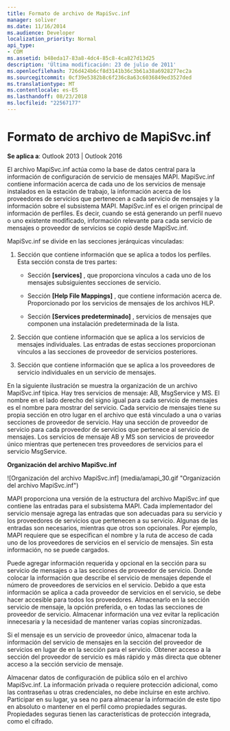 ```yaml
---
title: Formato de archivo de MapiSvc.inf
manager: soliver
ms.date: 11/16/2014
ms.audience: Developer
localization_priority: Normal
api_type:
- COM
ms.assetid: b48eda17-83a8-4dc4-85c8-4ca827d13d25
description: 'Última modificación: 23 de julio de 2011'
ms.openlocfilehash: 726d424b6cf8d3141b36c3b61a38a6928277ec2a
ms.sourcegitcommit: 0cf39e5382b8c6f236c8a63c6036849ed3527ded
ms.translationtype: MT
ms.contentlocale: es-ES
ms.lasthandoff: 08/23/2018
ms.locfileid: "22567177"
---
```

# <a name="file-format-of-mapisvcinf"></a>Formato de archivo de MapiSvc.inf

**Se aplica a**: Outlook 2013 | Outlook 2016 
  
El archivo MapiSvc.inf actúa como la base de datos central para la información de configuración de servicio de mensajes MAPI. MapiSvc.inf contiene información acerca de cada uno de los servicios de mensaje instalados en la estación de trabajo, la información acerca de los proveedores de servicios que pertenecen a cada servicio de mensajes y la información sobre el subsistema MAPI. MapiSvc.inf es el origen principal de información de perfiles. Es decir, cuando se está generando un perfil nuevo o uno existente modificado, información relevante para cada servicio de mensajes o proveedor de servicios se copió desde MapiSvc.inf. 
  
MapiSvc.inf se divide en las secciones jerárquicas vinculadas:
  
1. Sección que contiene información que se aplica a todos los perfiles. Esta sección consta de tres partes:
    
   - Sección **[services]** , que proporciona vínculos a cada uno de los mensajes subsiguientes secciones de servicio. 
    
   - Sección **[Help File Mappings]** , que contiene información acerca de. Proporcionado por los servicios de mensajes de los archivos HLP. 
    
   - Sección **[Services predeterminado]** , servicios de mensajes que componen una instalación predeterminada de la lista. 
    
2. Sección que contiene información que se aplica a los servicios de mensajes individuales. Las entradas de estas secciones proporcionan vínculos a las secciones de proveedor de servicios posteriores.
    
3. Sección que contiene información que se aplica a los proveedores de servicio individuales en un servicio de mensajes.
    
En la siguiente ilustración se muestra la organización de un archivo MapiSvc.inf típica. Hay tres servicios de mensaje: AB, MsgService y MS. El nombre en el lado derecho del signo igual para cada servicio de mensajes es el nombre para mostrar del servicio. Cada servicio de mensajes tiene su propia sección en otro lugar en el archivo que está vinculado a una o varias secciones de proveedor de servicio. Hay una sección de proveedor de servicio para cada proveedor de servicios que pertenece al servicio de mensajes. Los servicios de mensaje AB y MS son servicios de proveedor único mientras que pertenecen tres proveedores de servicios para el servicio MsgService.
  
**Organización del archivo MapiSvc.inf**
  
![Organización del archivo MapiSvc.inf] (media/amapi_30.gif "Organización del archivo MapiSvc.inf")
  
MAPI proporciona una versión de la estructura del archivo MapiSvc.inf que contiene las entradas para el subsistema MAPI. Cada implementador del servicio mensaje agrega las entradas que son adecuadas para su servicio y los proveedores de servicios que pertenecen a su servicio. Algunas de las entradas son necesarios, mientras que otros son opcionales. Por ejemplo, MAPI requiere que se especifican el nombre y la ruta de acceso de cada uno de los proveedores de servicios en el servicio de mensajes. Sin esta información, no se puede cargados.
  
Puede agregar información requerida y opcional en la sección para su servicio de mensajes o a las secciones de proveedor de servicio. Donde colocar la información que describe el servicio de mensajes depende el número de proveedores de servicios en el servicio. Debido a que esta información se aplica a cada proveedor de servicios en el servicio, se debe hacer accesible para todos los proveedores. Almacenarlo en la sección servicio de mensaje, la opción preferida, o en todas las secciones de proveedor de servicio. Almacenar información una vez evitar la replicación innecesaria y la necesidad de mantener varias copias sincronizadas.
  
Si el mensaje es un servicio de proveedor único, almacenar toda la información del servicio de mensajes en la sección del proveedor de servicios en lugar de en la sección para el servicio. Obtener acceso a la sección del proveedor de servicio es más rápido y más directa que obtener acceso a la sección servicio de mensaje. 
  
Almacenar datos de configuración de pública sólo en el archivo MapiSvc.inf. La información privada o requiere protección adicional, como las contraseñas u otras credenciales, no debe incluirse en este archivo. Participar en su lugar, ya sea no para almacenar la información de este tipo en absoluto o mantener en el perfil como propiedades seguras. Propiedades seguras tienen las características de protección integrada, como el cifrado.
  

